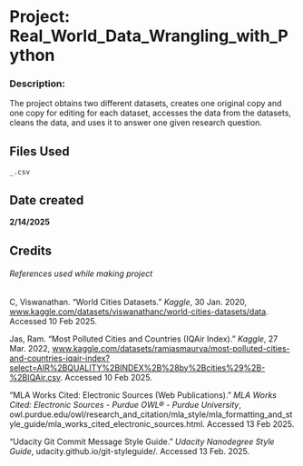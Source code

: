 # Project: Real_World_Data_Wrangling_with_Python

### Description:

The project obtains two different datasets, creates one original copy and one copy for editing for each dataset, accesses the data from the datasets, cleans the data, and uses it to answer one given research question.

## Files Used
```
_.csv
```

## Date created

**2/14/2025**

## Credits
###### References used while making project

C, Viswanathan. “World Cities Datasets.” _Kaggle_, 30 Jan. 2020, www.kaggle.com/datasets/viswanathanc/world-cities-datasets/data. Accessed 10 Feb 2025.

Jas, Ram. “Most Polluted Cities and Countries (IQAir Index).” _Kaggle_, 27 Mar. 2022, www.kaggle.com/datasets/ramjasmaurya/most-polluted-cities-and-countries-iqair-index?select=AIR%2BQUALITY%2BINDEX%2B%28by%2Bcities%29%2B-%2BIQAir.csv. Accessed 10 Feb 2025.

“MLA Works Cited: Electronic Sources (Web Publications).” _MLA Works Cited: Electronic Sources - Purdue OWL® - Purdue University_, owl.purdue.edu/owl/research_and_citation/mla_style/mla_formatting_and_style_guide/mla_works_cited_electronic_sources.html. Accessed 13 Feb 2025.

“Udacity Git Commit Message Style Guide.” _Udacity Nanodegree Style Guide_, udacity.github.io/git-styleguide/. Accessed 13 Feb. 2025. 
